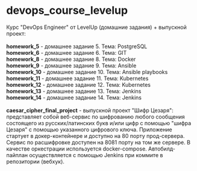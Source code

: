 # devops_course_levelup
Курс "DevOps Engineer" от LevelUp (домашние задания) + выпускной проект:<br><br>
<b>homework_5</b> - домашнее задание 5. Тема: PostgreSQL<br>
<b>homework_6</b> - домашнее задание 6. Тема: GIT<br>
<b>homework_8</b> - домашнее задание 8. Тема: Docker<br>
<b>homework_9</b> - домашнее задание 9. Тема: Ansible<br>
<b>homework_10</b> - домашнее задание 10. Тема: Ansible playbooks<br>
<b>homework_11</b> - домашнее задание 11. Тема: Kubernetes<br>
<b>homework_12</b> - домашнее задание 12. Тема: Kubernetes<br>
<b>homework_13</b> - домашнее задание 13. Тема: Jenkins<br>
<b>homework_14</b> - домашнее задание 14. Тема: Jenkins<br><br>
<b>caesar_cipher_final_project</b> - выпускной проект "Шифр Цезаря": представляет собой веб-сервис по шифрованию любого сообщения состоящего из русских/латинских букв и/или цифр с помощью "шифра Цезаря" с помощью указанного цифрового ключа. Приложение стартует в докер-контейнере и доступно на 80 порту прод-сервера. Cервис по расшифровке доступен на 8081 порту на том же сервере. В качестве оркестрации используется docker-compose. Автобилд-пайплан осуществляется с помощью Jenkins при коммите в репозитории (вебхук).<br>
